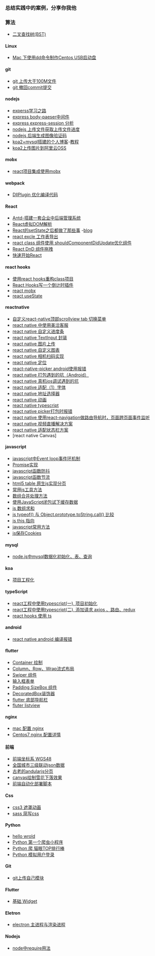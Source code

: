### 总结实践中的案例，分享你我他 

### 算法
  - [二叉查找树(BST)](https://github.com/gaowei1012/blog/blob/master/docs/%E7%AE%97%E6%B3%95/%E4%BA%8C%E5%8F%89%E6%9F%A5%E6%A0%91(BST%E6%A0%91)/%E4%BA%8C%E5%8F%89%E6%9F%A5%E6%89%BE%E6%A0%91.md)

#### Linux
  - [Mac 下使用dd命令制作Centos USB启动盘](https://github.com/gmw-zjw/blog/issues/12)
#### git 
   - [git 上传大于100M文件](https://github.com/gaowei1012/blog/issues/45) 
   - [git 撤回commit提交](https://github.com/gaowei1012/blog/issues/46)
#### nodejs
  - [experss学习之路](https://github.com/gmw-zjw/blog/issues/13)
  - [express body-paeser中间件](https://github.com/gmw-zjw/blog/issues/5)
  - [express express-session 分析](https://github.com/gmw-zjw/blog/issues/6)
  - [nodejs 上传文件获取上传文件进度](https://github.com/gmw-zjw/blog/issues/4)
  - [nodejs 后端生成图像验证码]()
  - [koa2+mysql搭建的个人博客](https://github.com/gmw-zjw/eary-blog)-[教程](https://github.com/gmw-zjw/blog/issues/3)
  - [koa2上传图片到阿里云OSS](https://github.com/gaowei1012/blog/issues/17)
#### mobx
- [react项目集成使用mobx](https://github.com/gaowei1012/blog/issues/44)

#### webpack 
- [DllPlugin 优化编译代码](https://github.com/gaowei1012/blog/issues/67)

#### React
 
 - [Antd-搭建一套企业中后端管理系统](https://github.com/gmw-zjw/antd-design-admin)
 - [React虚拟DOM解析](https://zristart.github.io/React%E8%99%9A%E6%8B%9FDOM%E6%B5%85%E6%9E%90.html#more)
 - [React的setState之后都做了那些事](https://zristart.github.io/React%E7%9A%84setState%E4%B9%8B%E5%90%8E%E9%83%BD%E5%81%9A%E4%BA%86%E9%82%A3%E4%BA%9B%E4%BA%8B.html#more)
 -[blog](https://github.com/gmw-zjw/blog-pc.git)
 - [react excle 工作表导出](https://github.com/gaowei1012/blog/issues/20)
 - [react class 组件使用 shouldComponentDidUpdate优化组件](https://github.com/gaowei1012/blog/issues/42)
 - [React DnD 组件拖拽](https://github.com/gaowei1012/blog/issues/64)
 - [快速开始React](https://github.com/gaowei1012/blog/issues/70#issuecomment-809853076)
 
 #### react hooks
  - [使用react hooks重构class项目](https://github.com/gaowei1012/blog/issues/55)
  - [React Hooks写一个倒计时插件](https://github.com/gaowei1012/blog/issues/57)
  - [react mobx](https://github.com/gaowei1012/blog/issues/66)
  - [react useState](https://github.com/gaowei1012/blog/issues/77)

 #### reactnative
 - [自定义react-native顶部scrollview tab 切换菜单](https://github.com/gaowei1012/blog/issues/14)
 - [react native 中使用美洽客服](https://github.com/gaowei1012/blog/issues/15)
 - [react native 自定义进度条](https://github.com/gaowei1012/blog/issues/18)
 - [react native TextInput 封装](https://github.com/gaowei1012/blog/issues/19)
 - [react native 图片上传]()
 - [react native 自定义图表](https://github.com/gaowei1012/blog/issues/21)
 - [react native 相机扫码实现](https://github.com/gaowei1012/blog/issues/26)
 - [react native 定位](https://github.com/gaowei1012/blog/issues/27)
 - [react-native-picker android使用报错](https://github.com/gaowei1012/blog/issues/29)
 - [react native 打包遇到的坑（Android）](https://github.com/gaowei1012/blog/issues/30)
 - [react native 真机ios调试遇到的坑](https://github.com/gaowei1012/blog/issues/31)
 - [react native 适配（1）字体](https://github.com/gaowei1012/blog/issues/33)
 - [react native 地址选择器](https://github.com/gaowei1012/blog/issues/35)
 - [react native 动画](https://github.com/gaowei1012/blog/issues/36)
 - [react native typescript](https://github.com/gaowei1012/blog/issues/37)
 - [react native picker打包时报错](https://github.com/gaowei1012/blog/issues/41)
 - [react native 使用react-navigation做路由导航时，页面跨页面事件监听](https://github.com/gaowei1012/blog/issues/43)
 - [react native 视频直播解决方案](https://github.com/gaowei1012/blog/issues/69)
 - [react native 适配状态栏方案](https://github.com/gaowei1012/blog/issues/72)
 - [react native Canvas]

#### javascript
 - [javascript中Event loop事件环机制](https://github.com/gmw-zjw/blog/issues/2)
 - [Promise实现](https://github.com/gmw-zjw/blog/issues/9)
 - [javascript函数防抖](https://github.com/gmw-zjw/blog/issues/10)
 - [javascript函数节流](https://github.com/gmw-zjw/blog/issues/11)
 - [html5 table 原生js实现分页](https://github.com/gaowei1012/blog/issues/38)
 - [常用js工具方法](https://github.com/gaowei1012/blog/issues/39)
 - [数组合并处理方法](https://github.com/gaowei1012/blog/issues/68)
 - [使用JavaScript闭包试下缓存数据](https://github.com/gaowei1012/blog/issues/71)
 - [js 数组求和](https://github.com/gaowei1012/blog/issues/73)
 - [js typeof() 与 Object.prototype.toString.call() 比较](https://github.com/gaowei1012/blog/issues/74)
 - [js this 指向](https://github.com/gaowei1012/blog/issues/75)
 - [javascript常用方法](https://github.com/gaowei1012/blog/blob/master/docs/javascript/javascript%E5%B8%B8%E7%94%A8%E6%96%B9%E6%B3%95.md)
 - [js保存Cookies]()
 
 #### mysql
  - [node.js中mysql数据化初始化、表、查询](https://github.com/gaowei1012/blog/issues/16)
  
 #### koa
 - [项目工程化](https://github.com/gaowei1012/blog/issues/22)
 
 #### typeScript
 - [react工程中使用typescript(一), 项目初始化](https://github.com/gaowei1012/blog/issues/23)
 - [react工程中使用typescript(二), 添加请求 axios 、路由、redux](https://github.com/gaowei1012/blog/issues/24)
 - [react hooks 使用 ts](https://github.com/gaowei1012/blog/issues/25)

 #### android
  - [react native android 编译报错](https://github.com/gaowei1012/blog/issues/28)
  
 #### flutter
  - [Container 绘制](https://github.com/gaowei1012/blog/issues/47)
  - [Column、Row、Wrap流式布局](https://github.com/gaowei1012/blog/issues/48)
  - [Swiper 组件](https://github.com/gaowei1012/blog/issues/49)
  - [输入框表单](https://github.com/gaowei1012/blog/issues/50)
  - [Padding SizeBox 组件](https://github.com/gaowei1012/blog/issues/51)
  - [DecoratedBox装饰器](https://github.com/gaowei1012/blog/issues/52)
  - [flutter 底部导航栏](https://github.com/gaowei1012/blog/issues/53)
  - [fluter listview](https://github.com/gaowei1012/blog/issues/54)
 
 #### nginx
  - [mac 配置 nginx](https://github.com/gaowei1012/blog/issues/32)
  - [Centos7 nginx 配置详情](https://github.com/gaowei1012/blog/issues/60)
  
 #### 前端
  - [前端坐标系 WGS48]()
  - [全国城市三级联动json数据](https://github.com/gaowei1012/blog/issues/34)
  - [古老的andularjs分页](https://github.com/gaowei1012/blog/issues/40)
  - [canvas绘制雪花下落效果](https://github.com/gaowei1012/blog/issues/62)
  - [前端自动化部署脚本](https://github.com/gaowei1012/blog/issues/79)
  
 #### Css
  - [css3 遮罩动画](https://github.com/gaowei1012/blog/issues/63)
  - [sass 简写css]()

 #### Python
  - [hello wrold]()
  - [Python 第一个爬虫小程序](https://github.com/gaowei1012/blog/issues/58)
  - [Python 爬 猫眼TOP排行棒](https://github.com/gaowei1012/blog/issues/59)
  - [Python 模拟用户登录](https://github.com/gaowei1012/blog/issues/61)
  
 #### Git
  - [git上传自己模块](https://github.com/gaowei1012/blog/issues/65) 

 #### Flutter
  - [基础 Widget](https://github.com/gaowei1012/blog/issues/78)

 #### Eletron
  - [electron 主进程与渲染进程](https://github.com/gaowei1012/blog/blob/master/docs/electron/electron.md)

 #### Nodejs
  - [node中require用法]()
  
